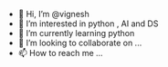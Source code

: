 - 👋 Hi, I’m @vignesh
- 👀 I’m interested in python , AI and DS
- 🌱 I’m currently learning python
- 💞️ I’m looking to collaborate on ...
- 📫 How to reach me ...

<!---
vignesh19032005/vignesh19032005 is a ✨ special ✨ repository because its `README.md` (this file) appears on your GitHub profile.
You can click the Preview link to take a look at your changes.
--->
